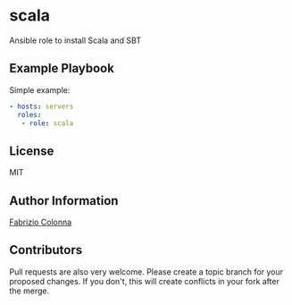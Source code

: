 # scala

Ansible role to install Scala and SBT

## Example Playbook

Simple example:

```Yaml
- hosts: servers
  roles:
   - role: scala
```

## License

MIT

## Author Information

[Fabrizio Colonna](colofabrix@tin.it)

## Contributors

Pull requests are also very welcome. Please create a topic branch for your proposed changes. If you don't, this will create conflicts in your fork after the merge.
